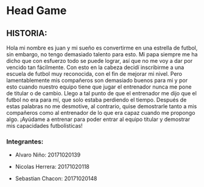 # Head Game

## HISTORIA: 

<p>
Hola mi nombre es juan y mi sueño es convertirme en una estrella de futbol, sin embargo, no tengo demasiado talento para esto. Mi papa siempre me ha dicho que con esfuerzo todo se puede lograr, así que no me voy a dar por vencido tan fácilmente. Con esto en la cabeza decidí inscribirme a una escuela de futbol muy reconocida, con el fin de mejorar mi nivel. 
Pero lamentablemente mis compañeros son demasiado buenos para mi y por esto cuando nuestro equipo tiene que jugar el entrenador nunca me pone de titular o de cambio.  Llego a tal punto de que el entrenador me dijo que el futbol no era para mí, que solo estaba perdiendo el tiempo. Después de estas palabras no me desmotive, al contrario, quise demostrarle tanto a mis compañeros como al entrenador de lo que era capaz cuando me propongo algo.  
¡Ayúdame a entrenar para poder entrar al equipo titular y demostrar mis capacidades futbolísticas! 
</p>

### Integrantes:

- Alvaro Niño: 20171020139

- Nicolas Herrera: 20171020118

- Sebastian Chacon: 20171020148

